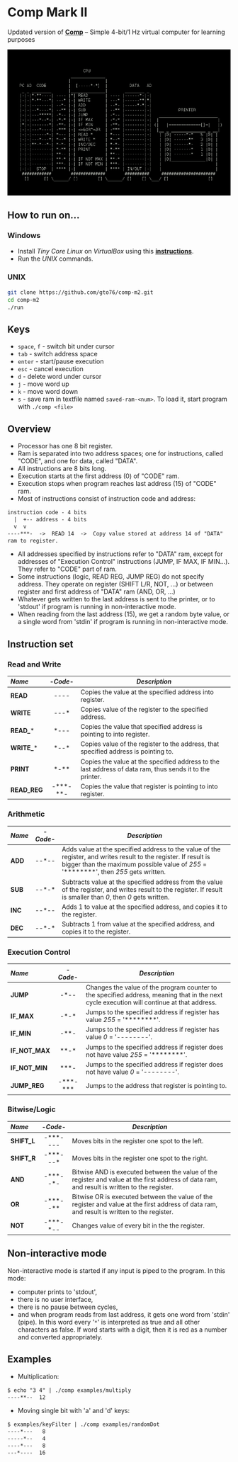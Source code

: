 Comp Mark II
============

Updated version of [**Comp**](https://github.com/gto76/comp-cpp) – Simple 4-bit/1 Hz virtual computer for learning purposes

![screenshot](doc/screenshot.png)

How to run on…
--------------

### Windows

* Install *Tiny Core Linux* on *VirtualBox* using this [**instructions**](https://github.com/gto76/my-linux-setup/tree/gh-pages/conf-files/tiny-core-linux).
* Run the *UNIX* commands.

### UNIX
```bash
git clone https://github.com/gto76/comp-m2.git
cd comp-m2
./run
```

Keys
----
* `space`, `f` - switch bit under cursor
* `tab` - switch address space
* `enter` - start/pause execution
* `esc` - cancel execution
* `d` - delete word under cursor
* `j` - move word up
* `k` - move word down
* `s` - save ram in textfile named `saved-ram-<num>`. To load it, start program with `./comp <file>`

Overview
--------

* Processor has one 8 bit register.
* Ram is separated into two address spaces; one for instructions, called "CODE", and one for data, called "DATA".
* All instructions are 8 bits long.
* Execution starts at the first address (0) of "CODE" ram. 
* Execution stops when program reaches last address (15) of "CODE" ram.
* Most of instructions consist of instruction code and address:
```
instruction code - 4 bits
  |  +-- address - 4 bits
  v  v
----***-  ->  READ 14  ->  Copy value stored at address 14 of "DATA" ram to register.
```
* All addresses specified by instructions refer to "DATA" ram, except for addresses of "Execution Control" instructions (JUMP, IF MAX, IF MIN...). They refer to "CODE" part of ram.
* Some instructions (logic, READ REG, JUMP REG) do not specify address. They operate on register (SHIFT L/R, NOT, ...) or between register and first address of "DATA" ram (AND, OR, ...)
* Whatever gets written to the last address is sent to the printer, or to 'stdout' if program is running in non-interactive mode.
* When reading from the last address (15), we get a random byte value, or a single word from 'stdin' if program is running in non-interactive mode.


Instruction set
---------------

### Read and Write
 _Name_        | -_Code_-  | _Description_  
:------------- |:--------:| ---------------------------------------------------
**READ**       | ----     | Copies the value at the specified address into register.  
**WRITE**      | ---\*    | Copies value of the register to the specified address. 
**READ_***     | \*---    | Copies the value that specified address is pointing to into register.  
**WRITE_***    | \*--\*   | Copies value of the register to the address, that specified address is pointing to.  
**PRINT**      | \*-\*\*  | Copies the value at the specified address to the last address of data ram, thus sends it to the printer.
**READ_REG**   | -\*\*\*-\*\*- | Copies the value that register is pointing to into register.  

### Arithmetic
 _Name_        | -_Code_-   | _Description_  
:------------- |:--------:| ---------------------------------------------------
**ADD**        | --\*--   | Adds value at the specified address to the value of the register, and writes result to the register. If result is bigger than the maximum possible value of _255_ = '********', then _255_ gets written. 
**SUB**        | --\*-\*  | Subtracts value at the specified address from the value of the register, and writes result to the register. If result is smaller than _0_, then _0_ gets written.  
**INC**        | --\*--   | Adds 1 to value at the specified address, and copies it to the register.
**DEC**        | --\*-\*  | Subtracts 1 from value at the specified address, and copies it to the register.

### Execution Control
 _Name_        | -_Code_-   | _Description_  
:------------- |:--------:| ---------------------------------------------------
**JUMP**       | -\*--    | Changes the value of the program counter to the specified address, meaning that in the next cycle execution will continue at that address.  
**IF_MAX**     | -\*-\*   | Jumps to the specified address if register has value _255_ = '********'. 
**IF_MIN**     | -\*\*-   | Jumps to the specified address if register has value _0_ = '--------'. 
**IF_NOT_MAX** | \*\*-*   | Jumps to the specified address if register does not have value _255_ = '********'. 
**IF_NOT_MIN** | \*\*\*-  | Jumps to the specified address if register does not have value _0_ = '--------'. 
**JUMP_REG**   | -\*\*\*-\*\*\* | Jumps to the address that register is pointing to.

### Bitwise/Logic
 _Name_        |  -_Code_-        | _Description_  
:------------- |:-------------:| ---------------------------------------------------
**SHIFT_L**    | -\*\*\*----   | Moves bits in the register one spot to the left.
**SHIFT_R**    |  -\*\*\*---\* | Moves bits in the register one spot to the right.
**AND**        | -\*\*\*--\*-  | Bitwise AND is executed between the value of the register and value at the first address of data ram, and result is written to the register.
**OR**         | -\*\*\*--\*\* | Bitwise OR is executed between the value of the register and value at the first address of data ram, and result is written to the register.
**NOT**        | -\*\*\*-\*--  | Changes value of every bit in the the register. 

Non-interactive mode
--------------------
Non-interactive mode is started if any input is piped to the program. In this mode:  
* computer prints to 'stdout', 
* there is no user interface, 
* there is no pause between cycles, 
* and when program reads from last address, it gets one word from 'stdin' (pipe). In this word every '`*`' is interpreted as true and all other characters as false. If word starts with a digit, then it is red as a number and converted appropriately.

Examples
--------
* Multiplication:
```
$ echo "3 4" | ./comp examples/multiply
----**--  12
```

* Moving single bit with 'a' and 'd' keys:
```
$ examples/keyFilter | ./comp examples/randomDot
----*---   8
-----*--   4
----*---   8
---*----  16
```







